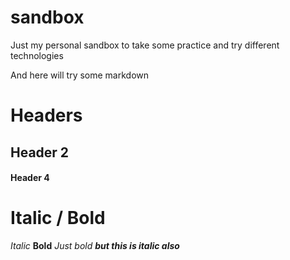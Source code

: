 # sandbox
Just my personal sandbox to take some practice and try different technologies


And here will try some markdown

# Headers
## Header 2
#### Header 4

# Italic / Bold
*Italic*
**Bold**
*Just bold **but this is italic also***


